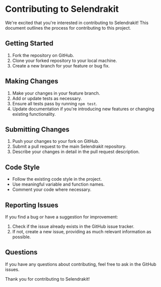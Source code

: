 # Contributing to Selendrakit

We're excited that you're interested in contributing to Selendrakit! This document outlines the process for contributing to this project.

## Getting Started

1. Fork the repository on GitHub.
2. Clone your forked repository to your local machine.
3. Create a new branch for your feature or bug fix.

## Making Changes

1. Make your changes in your feature branch.
2. Add or update tests as necessary.
3. Ensure all tests pass by running `npm test`.
4. Update documentation if you're introducing new features or changing existing functionality.

## Submitting Changes

1. Push your changes to your fork on GitHub.
2. Submit a pull request to the main Selendrakit repository.
3. Describe your changes in detail in the pull request description.

## Code Style

- Follow the existing code style in the project.
- Use meaningful variable and function names.
- Comment your code where necessary.

## Reporting Issues

If you find a bug or have a suggestion for improvement:

1. Check if the issue already exists in the GitHub issue tracker.
2. If not, create a new issue, providing as much relevant information as possible.

## Questions

If you have any questions about contributing, feel free to ask in the GitHub issues.

Thank you for contributing to Selendrakit!